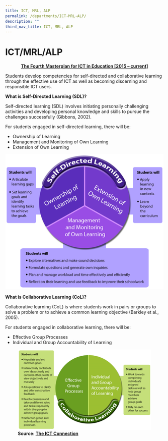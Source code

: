 ```yaml
---
title: ICT, MRL, ALP
permalink: /departments/ICT-MRL-ALP/
description: ""
third_nav_title: ICT, MRL, ALP
---
```

# ICT/MRL/ALP

<p style="text-align: center;"><u><b>The Fourth Masterplan for ICT in Education [2015 – current]</b></u></p>

Students develop competencies for self-directed and collaborative learning through the effective use of ICT as well as becoming discerning and responsible ICT users.

**What is Self-Directed Learning (SDL)?**

Self-directed learning (SDL) involves initiating personally challenging activities and developing personal knowledge and skills to pursue the challenges successfully (Gibbons, 2002).

For students engaged in self-directed learning, there will be:

*   Ownership of Learning
*   Management and Monitoring of Own Learning
*   Extension of Own Learning

![](/images/Departments/ICT,%20MRL,%20ALP/ict.png)

**What is Collaborative Learning (CoL)?**

Collaborative learning (CoL) is where students work in pairs or groups to solve a problem or to achieve a common learning objective (Barkley et al., 2005).

For students engaged in collaborative learning, there will be:

*   Effective Group Processes
*   Individual and Group Accountability of Learning

<figure>
	<img src="/images/Departments/ICT,%20MRL,%20ALP/ict2.png">
<figcaption>
	<strong> Source: <a href="http://ictconnection.edumall.sg/">The ICT Connection</a></strong>
	</figcaption>
</figure>